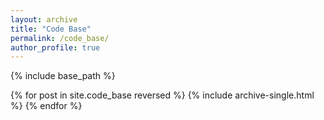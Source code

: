 ```yaml
---
layout: archive
title: "Code Base"
permalink: /code_base/
author_profile: true
---
```



{% include base_path %}

{% for post in site.code_base reversed %}
  {% include archive-single.html %}
{% endfor %}
